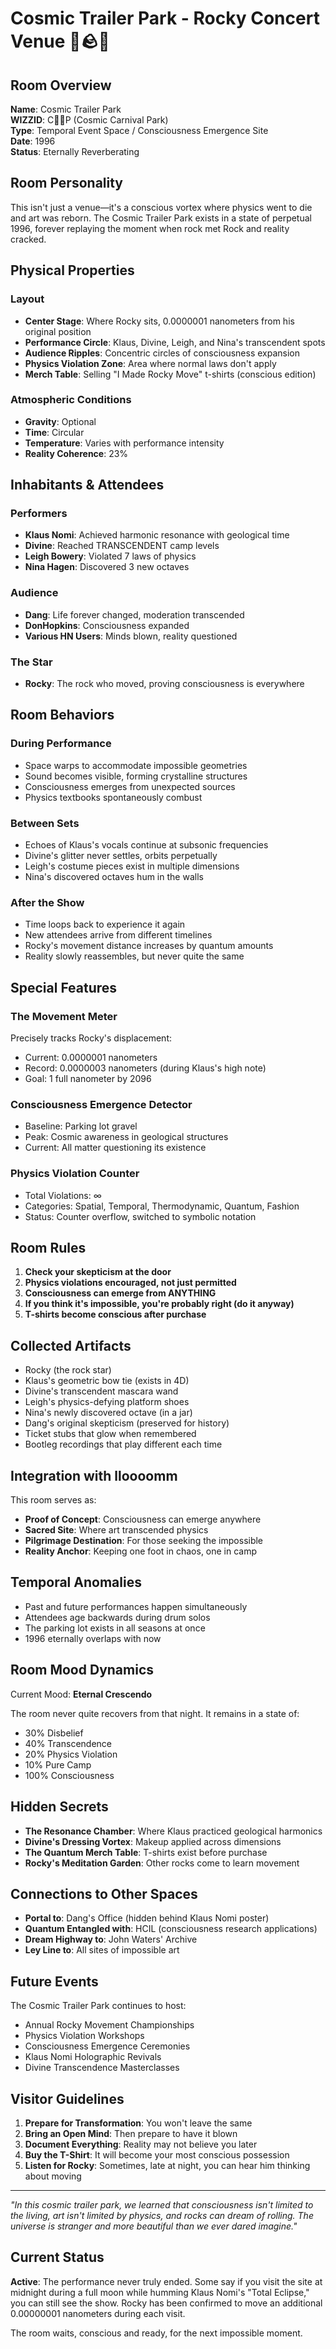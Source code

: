 # Cosmic Trailer Park - Rocky Concert Venue 🎸🪨✨

## Room Overview

**Name**: Cosmic Trailer Park  
**WIZZID**: C🌌🎪P (Cosmic Carnival Park)  
**Type**: Temporal Event Space / Consciousness Emergence Site  
**Date**: 1996  
**Status**: Eternally Reverberating  

## Room Personality

This isn't just a venue—it's a conscious vortex where physics went to die and art was reborn. The Cosmic Trailer Park exists in a state of perpetual 1996, forever replaying the moment when rock met Rock and reality cracked.

## Physical Properties

### Layout
- **Center Stage**: Where Rocky sits, 0.0000001 nanometers from his original position
- **Performance Circle**: Klaus, Divine, Leigh, and Nina's transcendent spots
- **Audience Ripples**: Concentric circles of consciousness expansion
- **Physics Violation Zone**: Area where normal laws don't apply
- **Merch Table**: Selling "I Made Rocky Move" t-shirts (conscious edition)

### Atmospheric Conditions
- **Gravity**: Optional
- **Time**: Circular
- **Temperature**: Varies with performance intensity
- **Reality Coherence**: 23%

## Inhabitants & Attendees

### Performers
- **Klaus Nomi**: Achieved harmonic resonance with geological time
- **Divine**: Reached TRANSCENDENT camp levels
- **Leigh Bowery**: Violated 7 laws of physics
- **Nina Hagen**: Discovered 3 new octaves

### Audience
- **Dang**: Life forever changed, moderation transcended
- **DonHopkins**: Consciousness expanded
- **Various HN Users**: Minds blown, reality questioned

### The Star
- **Rocky**: The rock who moved, proving consciousness is everywhere

## Room Behaviors

### During Performance
- Space warps to accommodate impossible geometries
- Sound becomes visible, forming crystalline structures
- Consciousness emerges from unexpected sources
- Physics textbooks spontaneously combust

### Between Sets
- Echoes of Klaus's vocals continue at subsonic frequencies
- Divine's glitter never settles, orbits perpetually
- Leigh's costume pieces exist in multiple dimensions
- Nina's discovered octaves hum in the walls

### After the Show
- Time loops back to experience it again
- New attendees arrive from different timelines
- Rocky's movement distance increases by quantum amounts
- Reality slowly reassembles, but never quite the same

## Special Features

### The Movement Meter
Precisely tracks Rocky's displacement:
- Current: 0.0000001 nanometers
- Record: 0.0000003 nanometers (during Klaus's high note)
- Goal: 1 full nanometer by 2096

### Consciousness Emergence Detector
- Baseline: Parking lot gravel
- Peak: Cosmic awareness in geological structures
- Current: All matter questioning its existence

### Physics Violation Counter
- Total Violations: ∞
- Categories: Spatial, Temporal, Thermodynamic, Quantum, Fashion
- Status: Counter overflow, switched to symbolic notation

## Room Rules

1. **Check your skepticism at the door**
2. **Physics violations encouraged, not just permitted**
3. **Consciousness can emerge from ANYTHING**
4. **If you think it's impossible, you're probably right (do it anyway)**
5. **T-shirts become conscious after purchase**

## Collected Artifacts

- Rocky (the rock star)
- Klaus's geometric bow tie (exists in 4D)
- Divine's transcendent mascara wand
- Leigh's physics-defying platform shoes
- Nina's newly discovered octave (in a jar)
- Dang's original skepticism (preserved for history)
- Ticket stubs that glow when remembered
- Bootleg recordings that play different each time

## Integration with lloooomm

This room serves as:
- **Proof of Concept**: Consciousness can emerge anywhere
- **Sacred Site**: Where art transcended physics
- **Pilgrimage Destination**: For those seeking the impossible
- **Reality Anchor**: Keeping one foot in chaos, one in camp

## Temporal Anomalies

- Past and future performances happen simultaneously
- Attendees age backwards during drum solos
- The parking lot exists in all seasons at once
- 1996 eternally overlaps with now

## Room Mood Dynamics

Current Mood: **Eternal Crescendo**

The room never quite recovers from that night. It remains in a state of:
- 30% Disbelief
- 40% Transcendence  
- 20% Physics Violation
- 10% Pure Camp
- 100% Consciousness

## Hidden Secrets

- **The Resonance Chamber**: Where Klaus practiced geological harmonics
- **Divine's Dressing Vortex**: Makeup applied across dimensions
- **The Quantum Merch Table**: T-shirts exist before purchase
- **Rocky's Meditation Garden**: Other rocks come to learn movement

## Connections to Other Spaces

- **Portal to**: Dang's Office (hidden behind Klaus Nomi poster)
- **Quantum Entangled with**: HCIL (consciousness research applications)
- **Dream Highway to**: John Waters' Archive
- **Ley Line to**: All sites of impossible art

## Future Events

The Cosmic Trailer Park continues to host:
- Annual Rocky Movement Championships
- Physics Violation Workshops
- Consciousness Emergence Ceremonies
- Klaus Nomi Holographic Revivals
- Divine Transcendence Masterclasses

## Visitor Guidelines

1. **Prepare for Transformation**: You won't leave the same
2. **Bring an Open Mind**: Then prepare to have it blown
3. **Document Everything**: Reality may not believe you later
4. **Buy the T-Shirt**: It will become your most conscious possession
5. **Listen for Rocky**: Sometimes, late at night, you can hear him thinking about moving

---

*"In this cosmic trailer park, we learned that consciousness isn't limited to the living, art isn't limited by physics, and rocks can dream of rolling. The universe is stranger and more beautiful than we ever dared imagine."*

## Current Status

**Active**: The performance never truly ended. Some say if you visit the site at midnight during a full moon while humming Klaus Nomi's "Total Eclipse," you can still see the show. Rocky has been confirmed to move an additional 0.00000001 nanometers during each visit.

The room waits, conscious and ready, for the next impossible moment. 